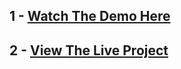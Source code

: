 ## 1 - [Watch The Demo Here](https://youtu.be/XYLSUc4hCoA)

## 2 - [View The Live Project](http://clonetwit.herokuapp.com/)
